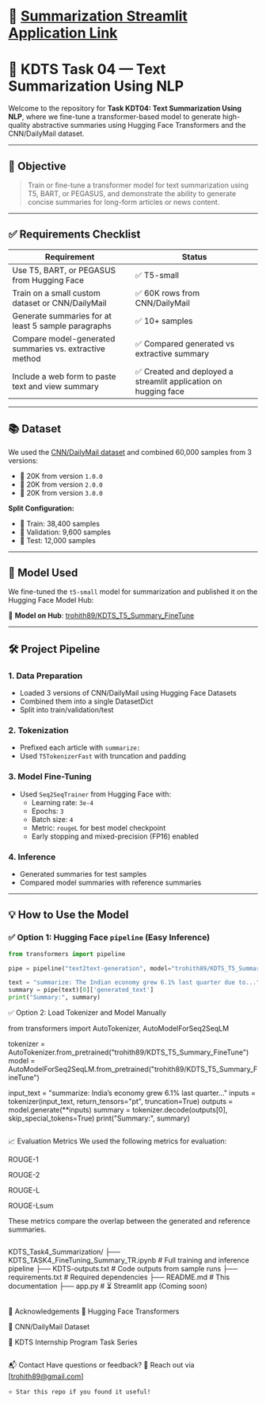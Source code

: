 # 🌟 [Summarization Streamlit Application Link]([https://huggingface.co/spaces/trohith89/T5-FineTuning-Summary](https://finetuning-t5-summarization-jybt9gjaayxzweh97ja4sn.streamlit.app/))

# 📝 KDTS Task 04 — Text Summarization Using NLP

Welcome to the repository for **Task KDT04: Text Summarization Using NLP**, where we fine-tune a transformer-based model to generate high-quality abstractive summaries using Hugging Face Transformers and the CNN/DailyMail dataset.

---

## 🎯 Objective

> Train or fine-tune a transformer model for text summarization using T5, BART, or PEGASUS, and demonstrate the ability to generate concise summaries for long-form articles or news content.

---

## ✅ Requirements Checklist

| Requirement                                                   | Status     |
|---------------------------------------------------------------|------------|
| Use T5, BART, or PEGASUS from Hugging Face                    | ✅ T5-small |
| Train on a small custom dataset or CNN/DailyMail              | ✅ 60K rows from CNN/DailyMail |
| Generate summaries for at least 5 sample paragraphs           | ✅ 10+ samples |
| Compare model-generated summaries vs. extractive method       | ✅ Compared generated vs extractive summary |
| Include a web form to paste text and view summary             | ✅ Created and deployed a streamlit application on hugging face |

---

## 📚 Dataset

We used the [CNN/DailyMail dataset](https://huggingface.co/datasets/cnn_dailymail) and combined 60,000 samples from 3 versions:

- 📘 20K from version `1.0.0`
- 📙 20K from version `2.0.0`
- 📗 20K from version `3.0.0`

**Split Configuration:**
- 🔹 Train: 38,400 samples
- 🔹 Validation: 9,600 samples
- 🔹 Test: 12,000 samples

---

## 🤖 Model Used

We fine-tuned the `t5-small` model for summarization and published it on the Hugging Face Model Hub:

🔗 **Model on Hub**: [trohith89/KDTS_T5_Summary_FineTune](https://huggingface.co/trohith89/KDTS_T5_Summary_FineTune)

---

## 🛠️ Project Pipeline

### 1. Data Preparation  
- Loaded 3 versions of CNN/DailyMail using Hugging Face Datasets
- Combined them into a single DatasetDict
- Split into train/validation/test 

### 2. Tokenization  
- Prefixed each article with `summarize:`
- Used `T5TokenizerFast` with truncation and padding

### 3. Model Fine-Tuning  
- Used `Seq2SeqTrainer` from Hugging Face with:
  - Learning rate: `3e-4`
  - Epochs: `3`
  - Batch size: `4`
  - Metric: `rougeL` for best model checkpoint
  - Early stopping and mixed-precision (FP16) enabled

### 4. Inference  
- Generated summaries for test samples
- Compared model summaries with reference summaries

---

## 💡 How to Use the Model

### ✅ Option 1: Hugging Face `pipeline` (Easy Inference)

```python
from transformers import pipeline

pipe = pipeline("text2text-generation", model="trohith89/KDTS_T5_Summary_FineTune")

text = "summarize: The Indian economy grew 6.1% last quarter due to..."
summary = pipe(text)[0]['generated_text']
print("Summary:", summary)


```
✅ Option 2: Load Tokenizer and Model Manually

from transformers import AutoTokenizer, AutoModelForSeq2SeqLM

tokenizer = AutoTokenizer.from_pretrained("trohith89/KDTS_T5_Summary_FineTune")
model = AutoModelForSeq2SeqLM.from_pretrained("trohith89/KDTS_T5_Summary_FineTune")

input_text = "summarize: India’s economy grew 6.1% last quarter..."
inputs = tokenizer(input_text, return_tensors="pt", truncation=True)
outputs = model.generate(**inputs)
summary = tokenizer.decode(outputs[0], skip_special_tokens=True)
print("Summary:", summary)

```
```
📈 Evaluation Metrics
We used the following metrics for evaluation:

ROUGE-1

ROUGE-2

ROUGE-L

ROUGE-Lsum

These metrics compare the overlap between the generated and reference summaries.
```
```
KDTS_Task4_Summarization/
├── KDTS_TASK4_FineTuning_Summary_TR.ipynb  # Full training and inference pipeline
├── KDTS-outputs.txt                        # Code outputs from sample runs
├── requirements.txt                        # Required dependencies
├── README.md                               # This documentation
├── app.py                                  # ⏳ Streamlit app (Coming soon)

```
```
🙌 Acknowledgements
🤗 Hugging Face Transformers

📰 CNN/DailyMail Dataset

🧪 KDTS Internship Program Task Series
```

```
📬 Contact
Have questions or feedback?
📧 Reach out via [trohith89@gmail.com]
```
⭐️ Star this repo if you found it useful!
